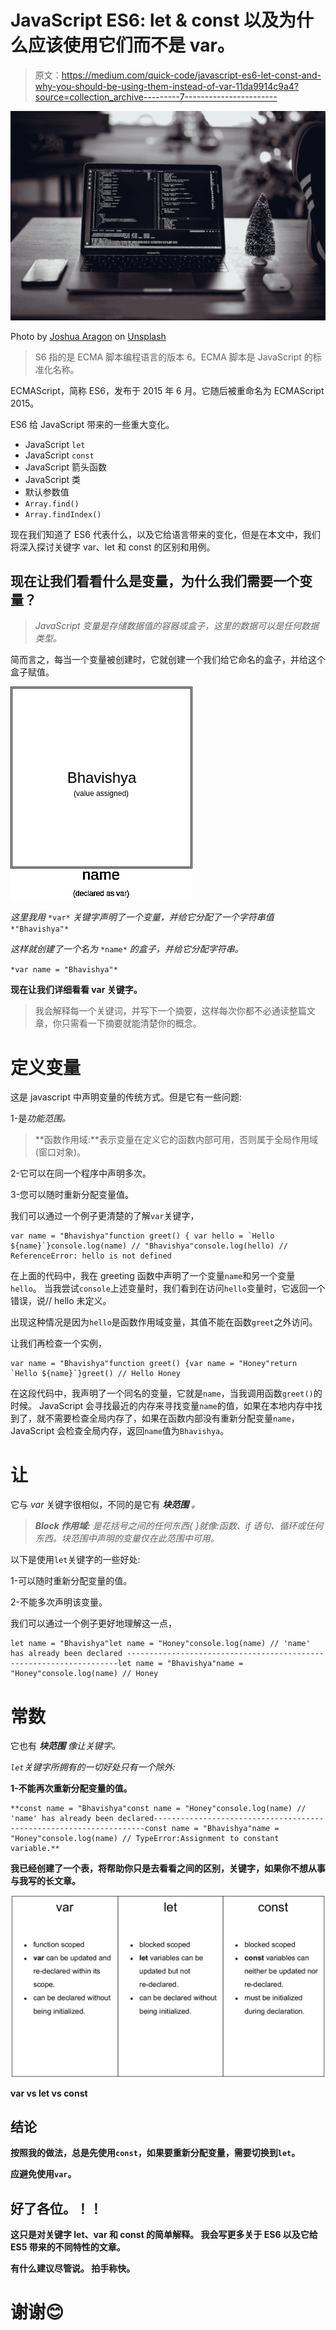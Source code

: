 # JavaScript ES6: let & const 以及为什么应该使用它们而不是 var。

> 原文：<https://medium.com/quick-code/javascript-es6-let-const-and-why-you-should-be-using-them-instead-of-var-11da9914c9a4?source=collection_archive---------7----------------------->

![](img/aacdb3e6fab639e8a137a1f624e7b330.png)

Photo by [Joshua Aragon](https://unsplash.com/@goshua13?utm_source=medium&utm_medium=referral) on [Unsplash](https://unsplash.com?utm_source=medium&utm_medium=referral)

> S6 指的是 ECMA 脚本编程语言的版本 6。ECMA 脚本是 JavaScript 的标准化名称。

ECMAScript，简称 ES6，发布于 2015 年 6 月。它随后被重命名为 ECMAScript 2015。

ES6 给 JavaScript 带来的一些重大变化。

*   JavaScript `let`
*   JavaScript `const`
*   JavaScript 箭头函数
*   JavaScript 类
*   默认参数值
*   `Array.find()`
*   `Array.findIndex()`

现在我们知道了 ES6 代表什么，以及它给语言带来的变化，但是在本文中，我们将深入探讨关键字 var、let 和 const 的区别和用例。

## 现在让我们看看什么是变量，为什么我们需要一个变量？

> *JavaScript 变量是存储数据值的容器或盒子，这里的数据可以是任何数据类型。*

简而言之，每当一个变量被创建时，它就创建一个我们给它命名的盒子，并给这个盒子赋值。

![](img/e7105aac460e35222e06d6ee75107b59.png)

*这里我用* `*var*` *关键字声明了一个变量，并给它分配了一个字符串值* `*"Bhavishya"*`

*这样就创建了一个名为* `*name*` *的盒子，并给它分配字符串。*

`*var name = "Bhavishya"*`

**现在让我们详细看看 var 关键字。**

> 我会解释每一个关键词，并写下一个摘要，这样每次你都不必通读整篇文章，你只需看一下摘要就能清楚你的概念。

# 定义变量

这是 javascript 中声明变量的传统方式。但是它有一些问题:

1-是*功能范围。*

> **函数作用域:**表示变量在定义它的函数内部可用，否则属于全局作用域(窗口对象)。

2-它可以在同一个程序中声明多次。

3-您可以随时重新分配变量值。

我们可以通过一个例子更清楚的了解`var`关键字，

```
var name = "Bhavishya"function greet() { var hello = `Hello ${name}`}console.log(name) // "Bhavishya"console.log(hello) // ReferenceError: hello is not defined
```

在上面的代码中，我在 greeting 函数中声明了一个变量`name`和另一个变量`hello`。
当我尝试`console`上述变量时，我们看到在访问`hello`变量时，它返回一个错误，说// hello 未定义。

出现这种情况是因为`hello`是函数作用域变量，其值不能在函数`greet`之外访问。

让我们再检查一个实例，

```
var name = "Bhavishya"function greet() {var name = "Honey"return `Hello ${name}`}greet() // Hello Honey
```

在这段代码中，我声明了一个同名的变量，它就是`name`，当我调用函数`greet()`的时候。
JavaScript 会寻找最近的内存来寻找变量`name`的值，如果在本地内存中找到了，就不需要检查全局内存了，如果在函数内部没有重新分配变量`name`，JavaScript 会检查全局内存，返回`name`值为`Bhavishya`。

# 让

它与 *var* 关键字很相似，不同的是它有 ***块范围*** *。*

> ***Block 作用域:*** *是花括号之间的任何东西{ }就像:函数、if 语句、循环或任何东西。块范围中声明的变量仅在此范围中可用。*

以下是使用`let`关键字的一些好处:

1-可以随时重新分配变量的值。

2-不能多次声明该变量。

我们可以通过一个例子更好地理解这一点，

```
let name = "Bhavishya"let name = "Honey"console.log(name) // 'name' has already been declared --------------------------------------------------------------------let name = "Bhavishya"name = "Honey"console.log(name) // Honey
```

# 常数

它也有 ***块范围*** *像让关键字。*

*`let`*关键字所拥有的一切好处只有一个除外:**

**1-不能再次重新分配变量的值。**

```
**const name = "Bhavishya"const name = "Honey"console.log(name) // 'name' has already been declared--------------------------------------------------------------------const name = "Bhavishya"name = "Honey"console.log(name) // TypeError:Assignment to constant variable.**
```

**我已经创建了一个表，将帮助你只是去看看之间的区别，关键字，如果你不想从事与我写的长文章。**

**![](img/97443473b869e11476a9fcc350ea1a72.png)**

**var **vs** let **vs** const**

## **结论**

**按照我的做法，总是先使用`const`，如果要重新分配变量，需要切换到`let`。**

**应避免使用`var`。**

## **好了各位。！！**

**这只是对关键字 let、var 和 const 的简单解释。
我会写更多关于 ES6 以及它给 ES5 带来的不同特性的文章。**

****有什么建议尽管说。
拍手称快。****

# ****谢谢**😊**